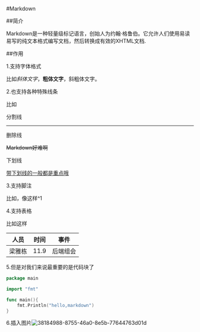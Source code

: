 #Markdown

##简介

Markdown是一种轻量级标记语言，创始人为约翰·格鲁伯。它允许人们使用易读易写的纯文本格式编写文档，然后转换成有效的XHTML文档.

##作用

1.支持字体格式

比如*斜体文字*，**粗体文字**，斜粗体文字。

2.也支持各种特殊线条

比如

分割线

***

删除线

~~Markdown好难啊~~

下划线

<u>带下划线的一般都是重点哦</u>

3.支持脚注

比如，像这样^1

4.支持表格

比如这样

| 人员   | 时间 | 事件     |
| ------ | ---- | -------- |
| 梁雅栋 | 11.9 | 后端组会 |

5.但是对我们来说最重要的是代码块了

```go
package main

import "fmt"

func main(){
    fmt.Println("hello,markdown")
}
```

6.插入图片![38184988-8755-46a0-8e5b-77644763d01d](C:\Users\JRH\Desktop\38184988-8755-46a0-8e5b-77644763d01d.png)